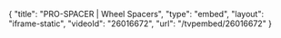 {
    "title": "PRO-SPACER | Wheel Spacers",
    "type": "embed",
    "layout": "iframe-static",
    "videoId": "26016672",
    "url": "\/tvpembed\/26016672"
}